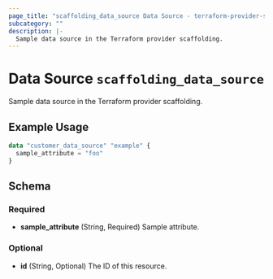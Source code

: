 ```yaml
---
page_title: "scaffolding_data_source Data Source - terraform-provider-scaffolding"
subcategory: ""
description: |-
  Sample data source in the Terraform provider scaffolding.
---
```


# Data Source `scaffolding_data_source`

Sample data source in the Terraform provider scaffolding.

## Example Usage

```terraform
data "customer_data_source" "example" {
  sample_attribute = "foo"
}
```

## Schema

### Required

- **sample_attribute** (String, Required) Sample attribute.

### Optional

- **id** (String, Optional) The ID of this resource.


